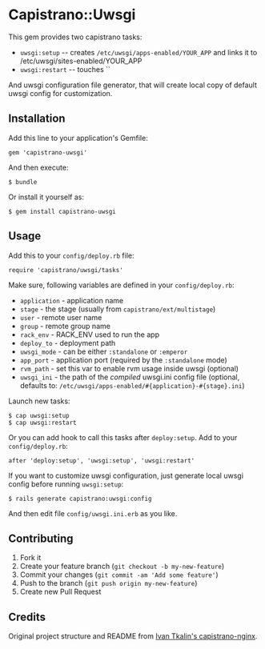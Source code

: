 # Capistrano::Uwsgi


This gem provides two capistrano tasks:

* `uwsgi:setup` -- creates `/etc/uwsgi/apps-enabled/YOUR_APP` and links it to /etc/uwsgi/sites-enabled/YOUR\_APP
* `uwsgi:restart` -- touches ``

And uwsgi configuration file generator, that will create local copy of default uwsgi config for customization.

## Installation

Add this line to your application's Gemfile:

    gem 'capistrano-uwsgi'

And then execute:

    $ bundle

Or install it yourself as:

    $ gem install capistrano-uwsgi

## Usage

Add this to your `config/deploy.rb` file:

    require 'capistrano/uwsgi/tasks'

Make sure, following variables are defined in your `config/deploy.rb`:

* `application` - application name
* `stage` - the stage (usually from `capistrano/ext/multistage`)
* `user` - remote user name
* `group` - remote group name
* `rack_env` - RACK_ENV used to run the app
* `deploy_to` - deployment path
* `uwsgi_mode` - can be either `:standalone` or `:emperor`
* `app_port` - application port (required by the `:standalone` mode)
* `rvm_path` - set this var to enable rvm usage inside uwsgi (optional)
* `uwsgi_ini` - the path of the _compiled_ uwsgi.ini config file (optional, defaults to: `/etc/uwsgi/apps-enabled/#{application}-#{stage}.ini`)

Launch new tasks:

    $ cap uwsgi:setup
    $ cap uwsgi:restart

Or you can add hook to call this tasks after `deploy:setup`. Add to your `config/deploy.rb`:

    after 'deploy:setup', 'uwsgi:setup', 'uwsgi:restart'

If you want to customize uwsgi configuration, just generate local uwsgi config before running `uwsgi:setup`:

    $ rails generate capistrano:uwsgi:config

And then edit file `config/uwsgi.ini.erb` as you like.

## Contributing

1. Fork it
2. Create your feature branch (`git checkout -b my-new-feature`)
3. Commit your changes (`git commit -am 'Add some feature'`)
4. Push to the branch (`git push origin my-new-feature`)
5. Create new Pull Request


## Credits

Original project structure and README from [Ivan Tkalin's capistrano-nginx](https://github.com/ivalkeen/capistrano-nginx).
